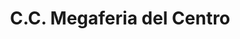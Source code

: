 ---
title: "C.C. Megaferia del Centro"
url: /caracas/c-c-megaferia-del-centro/
shop: Einkaufszentrum
---